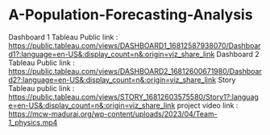 # A-Population-Forecasting-Analysis


Dashboard 1 Tableau Public link : https://public.tableau.com/views/DASHBOARD1_16812587938070/Dashboard1?:language=en-US&:display_count=n&:origin=viz_share_link
Dashboard 2 Tableau Public link : https://public.tableau.com/views/DASHBOARD2_16812600671980/Dashboard2?:language=en-US&:display_count=n&:origin=viz_share_link
Story Tableau public link : https://public.tableau.com/views/STORY_16812603575580/Story1?:language=en-US&:display_count=n&:origin=viz_share_link
project video link : https://mcw-madurai.org/wp-content/uploads/2023/04/Team-1_physics.mp4
